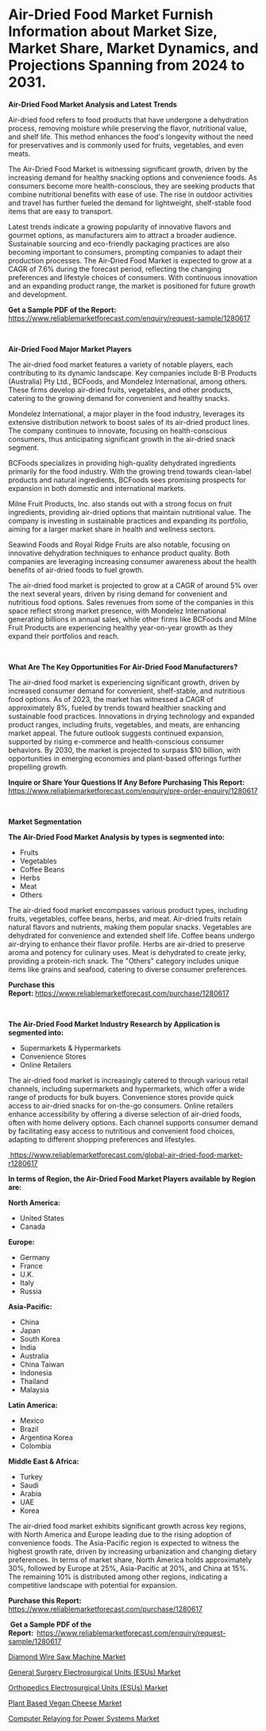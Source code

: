 <p><h1>Air-Dried Food Market Furnish Information about Market Size, Market Share, Market Dynamics, and Projections Spanning from 2024 to 2031.</h1></p><p><strong>Air-Dried Food Market Analysis and Latest Trends</strong></p>
<p><p>Air-dried food refers to food products that have undergone a dehydration process, removing moisture while preserving the flavor, nutritional value, and shelf life. This method enhances the food's longevity without the need for preservatives and is commonly used for fruits, vegetables, and even meats.</p><p>The Air-Dried Food Market is witnessing significant growth, driven by the increasing demand for healthy snacking options and convenience foods. As consumers become more health-conscious, they are seeking products that combine nutritional benefits with ease of use. The rise in outdoor activities and travel has further fueled the demand for lightweight, shelf-stable food items that are easy to transport.</p><p>Latest trends indicate a growing popularity of innovative flavors and gourmet options, as manufacturers aim to attract a broader audience. Sustainable sourcing and eco-friendly packaging practices are also becoming important to consumers, prompting companies to adapt their production processes. The Air-Dried Food Market is expected to grow at a CAGR of 7.6% during the forecast period, reflecting the changing preferences and lifestyle choices of consumers. With continuous innovation and an expanding product range, the market is positioned for future growth and development.</p></p>
<p><strong>Get a Sample PDF of the Report:&nbsp;</strong> <a href="https://www.reliablemarketforecast.com/enquiry/request-sample/1280617?utm_campaign=1169&utm_medium=2&utm_source=Github&utm_content=ia&utm_term=18102024&utm_id=air-dried-food">https://www.reliablemarketforecast.com/enquiry/request-sample/1280617</a></p>
<p>&nbsp;</p>
<p><strong>Air-Dried Food Major Market Players</strong></p>
<p><p>The air-dried food market features a variety of notable players, each contributing to its dynamic landscape. Key companies include B-B Products (Australia) Pty Ltd., BCFoods, and Mondelez International, among others. These firms develop air-dried fruits, vegetables, and other products, catering to the growing demand for convenient and healthy snacks.</p><p>Mondelez International, a major player in the food industry, leverages its extensive distribution network to boost sales of its air-dried product lines. The company continues to innovate, focusing on health-conscious consumers, thus anticipating significant growth in the air-dried snack segment.</p><p>BCFoods specializes in providing high-quality dehydrated ingredients primarily for the food industry. With the growing trend towards clean-label products and natural ingredients, BCFoods sees promising prospects for expansion in both domestic and international markets.</p><p>Milne Fruit Products, Inc. also stands out with a strong focus on fruit ingredients, providing air-dried options that maintain nutritional value. The company is investing in sustainable practices and expanding its portfolio, aiming for a larger market share in health and wellness sectors.</p><p>Seawind Foods and Royal Ridge Fruits are also notable, focusing on innovative dehydration techniques to enhance product quality. Both companies are leveraging increasing consumer awareness about the health benefits of air-dried foods to fuel growth.</p><p>The air-dried food market is projected to grow at a CAGR of around 5% over the next several years, driven by rising demand for convenient and nutritious food options. Sales revenues from some of the companies in this space reflect strong market presence, with Mondelez International generating billions in annual sales, while other firms like BCFoods and Milne Fruit Products are experiencing healthy year-on-year growth as they expand their portfolios and reach.</p></p>
<p>&nbsp;</p>
<p><strong>What Are The Key Opportunities For Air-Dried Food Manufacturers?</strong></p>
<p><p>The air-dried food market is experiencing significant growth, driven by increased consumer demand for convenient, shelf-stable, and nutritious food options. As of 2023, the market has witnessed a CAGR of approximately 8%, fueled by trends toward healthier snacking and sustainable food practices. Innovations in drying technology and expanded product ranges, including fruits, vegetables, and meats, are enhancing market appeal. The future outlook suggests continued expansion, supported by rising e-commerce and health-conscious consumer behaviors. By 2030, the market is projected to surpass $10 billion, with opportunities in emerging economies and plant-based offerings further propelling growth.</p></p>
<p><strong>Inquire or Share Your Questions If Any Before Purchasing This Report:</strong> <a href="https://www.reliablemarketforecast.com/enquiry/pre-order-enquiry/1280617?utm_campaign=1169&utm_medium=2&utm_source=Github&utm_content=ia&utm_term=18102024&utm_id=air-dried-food">https://www.reliablemarketforecast.com/enquiry/pre-order-enquiry/1280617</a></p>
<p>&nbsp;</p>
<p><strong>Market Segmentation</strong></p>
<p><strong>The Air-Dried Food Market Analysis by types is segmented into:</strong></p>
<p><ul><li>Fruits</li><li>Vegetables</li><li>Coffee Beans</li><li>Herbs</li><li>Meat</li><li>Others</li></ul></p>
<p><p>The air-dried food market encompasses various product types, including fruits, vegetables, coffee beans, herbs, and meat. Air-dried fruits retain natural flavors and nutrients, making them popular snacks. Vegetables are dehydrated for convenience and extended shelf life. Coffee beans undergo air-drying to enhance their flavor profile. Herbs are air-dried to preserve aroma and potency for culinary uses. Meat is dehydrated to create jerky, providing a protein-rich snack. The "Others" category includes unique items like grains and seafood, catering to diverse consumer preferences.</p></p>
<p><strong>Purchase this Report:&nbsp;</strong><a href="https://www.reliablemarketforecast.com/purchase/1280617?utm_campaign=1169&utm_medium=2&utm_source=Github&utm_content=ia&utm_term=18102024&utm_id=air-dried-food">https://www.reliablemarketforecast.com/purchase/1280617</a></p>
<p>&nbsp;</p>
<p><strong>The Air-Dried Food Market Industry Research by Application is segmented into:</strong></p>
<p><ul><li>Supermarkets & Hypermarkets</li><li>Convenience Stores</li><li>Online Retailers</li></ul></p>
<p><p>The air-dried food market is increasingly catered to through various retail channels, including supermarkets and hypermarkets, which offer a wide range of products for bulk buyers. Convenience stores provide quick access to air-dried snacks for on-the-go consumers. Online retailers enhance accessibility by offering a diverse selection of air-dried foods, often with home delivery options. Each channel supports consumer demand by facilitating easy access to nutritious and convenient food choices, adapting to different shopping preferences and lifestyles.</p></p>
<p><a href="https://www.reliablemarketforecast.com/global-air-dried-food-market-r1280617?utm_campaign=1169&utm_medium=2&utm_source=Github&utm_content=ia&utm_term=18102024&utm_id=air-dried-food">&nbsp;https://www.reliablemarketforecast.com/global-air-dried-food-market-r1280617</a></p>
<p><strong>In terms of Region, the Air-Dried Food Market Players available by Region are:</strong></p>
<p>
    <p> <strong> North America: </strong>
        <ul>
            <li>United States</li>
            <li>Canada</li>
        </ul>
        </p> 
    <p> <strong> Europe: </strong>
        <ul>
            <li>Germany</li>
            <li>France</li>
            <li>U.K.</li>
            <li>Italy</li>
            <li>Russia</li>
        </ul>
        </p> 
    <p> <strong> Asia-Pacific: </strong>
        <ul>
            <li>China</li>
            <li>Japan</li>
            <li>South Korea</li>
            <li>India</li>
            <li>Australia</li>
            <li>China Taiwan</li>
            <li>Indonesia</li>
            <li>Thailand</li>
            <li>Malaysia</li>
        </ul>
        </p> 
    <p> <strong> Latin America: </strong>
        <ul>
            <li>Mexico</li>
            <li>Brazil</li>
            <li>Argentina Korea</li>
            <li>Colombia</li>
        </ul>
        </p> 
    <p> <strong> Middle East & Africa: </strong>
        <ul>
            <li>Turkey</li>
            <li>Saudi</li>
            <li>Arabia</li>
            <li>UAE</li>
            <li>Korea</li>
        </ul>
    </p>
    </p>
<p><p>The air-dried food market exhibits significant growth across key regions, with North America and Europe leading due to the rising adoption of convenience foods. The Asia-Pacific region is expected to witness the highest growth rate, driven by increasing urbanization and changing dietary preferences. In terms of market share, North America holds approximately 30%, followed by Europe at 25%, Asia-Pacific at 20%, and China at 15%. The remaining 10% is distributed among other regions, indicating a competitive landscape with potential for expansion.</p></p>
<p><strong>Purchase this Report: </strong><a href="https://www.reliablemarketforecast.com/purchase/1280617?utm_campaign=1169&utm_medium=2&utm_source=Github&utm_content=ia&utm_term=18102024&utm_id=air-dried-food">https://www.reliablemarketforecast.com/purchase/1280617</a></p>
<p>&nbsp;<strong>Get a Sample PDF of the Report:&nbsp;&nbsp;</strong><a href="https://www.reliablemarketforecast.com/enquiry/request-sample/1280617?utm_campaign=1169&utm_medium=2&utm_source=Github&utm_content=ia&utm_term=18102024&utm_id=air-dried-food">https://www.reliablemarketforecast.com/enquiry/request-sample/1280617</a></p>
<p><strong></strong></p>
<p><p><a href="https://issuu.com/reportprime-2/docs/diamond-wire-saw-machine-market-siz_58e5c21a9a5cd3?utm_campaign=1169&utm_medium=2&utm_source=Github&utm_content=ia&utm_term=18102024&utm_id=air-dried-food">Diamond Wire Saw Machine Market</a></p><p><a href="https://github.com/connornew3y/Market-Research-Report-List-1/blob/main/general-surgery-electrosurgical-units-esus-market.md?utm_campaign=1169&utm_medium=2&utm_source=Github&utm_content=ia&utm_term=18102024&utm_id=air-dried-food">General Surgery Electrosurgical Units (ESUs) Market</a></p><p><a href="https://github.com/johnieimmarta/Market-Research-Report-List-1/blob/main/orthopedics-electrosurgical-units-esus-market.md?utm_campaign=1169&utm_medium=2&utm_source=Github&utm_content=ia&utm_term=18102024&utm_id=air-dried-food">Orthopedics Electrosurgical Units (ESUs) Market</a></p><p><a href="https://www.linkedin.com/pulse/global-plant-based-vegan-cheese-55-cagr-forecast-2024-2031-24rmf?utm_campaign=1169&utm_medium=2&utm_source=Github&utm_content=ia&utm_term=18102024&utm_id=air-dried-food">Plant Based Vegan Cheese Market</a></p><p><a href="https://www.linkedin.com/pulse/computer-relaying-power-systems-market-size-growth-industry-yz0ze?utm_campaign=1169&utm_medium=2&utm_source=Github&utm_content=ia&utm_term=18102024&utm_id=air-dried-food">Computer Relaying for Power Systems Market</a></p></p>